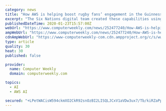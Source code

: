 ```yaml
---
category: news
title: "How AWS is helping boost rugby fans’ engagement in the Guinness Six Nations championship"
excerpt: "The Six Nations digital team created these capabilities using the AWS managed machine learning service, Amazon SageMaker, to build, train and deploy the models. The 2020 Six Nations will see the cloud services giant provide fans with an expanded range of real-time, in-game rugby statistics as they follow all the action from the tournament ..."
publishedDateTime: 2020-01-23T15:57:00Z
webUrl: "https://www.computerweekly.com/news/252477240/How-AWS-is-helping-boost-rugby-fans-engagement-in-the-Guinness-Six-Nations-championship"
ampWebUrl: "https://www.computerweekly.com/news/252477240/How-AWS-is-helping-boost-rugby-fans-engagement-in-the-Guinness-Six-Nations-championship?amp=1"
cdnAmpWebUrl: "https://www-computerweekly-com.cdn.ampproject.org/c/s/www.computerweekly.com/news/252477240/How-AWS-is-helping-boost-rugby-fans-engagement-in-the-Guinness-Six-Nations-championship?amp=1"
type: article
quality: 30
heat: 30
published: false

provider:
  name: Computer Weekly
  domain: computerweekly.com

topics:
  - AI
  - AWS AI

secured: "+LPetWACisW594ckmXO2CkR92snOzBI2LISQLJCxV1aVDw3ux7/Tb/kiRZaPpjt6TjhQgGbOVjtIVIdWCDZqk/iYMtaY0u7jUyJpeS97gY3eV4+46EwUqzzBmrxYQS5V9VVaCe6pOSeLKL3oJLiwZfbIedf2UXiKuiPtt0PGeotNQvSgZ2A6p4IXZQFyS+z42H0U/VjSvfcniEmniIJSNzxAKB9GwiBEPljfkLxfaHwJqM/mYpa5Y3IIRGTi5womAeemsMnkgxykkc33HO8SOa4bC/rvGXYZxx6pWBAkKRGWA3AiAYzJtfvSJObHQk63ZeS9uk06+vXuUZb9sJTc1L2BeLPAAQR67Cy0lC0qDrXJII1WMCBkc4Em5xlriwTpRT2A1uckrrGVrXOPXc+Jknrob/MR593nb+iDp9kcrLuvCeRdiQ2vKlNiqLA1KdHTO4Xwty6r3AlL7HOMjPZOn8Ah1PvtKxglJzxeuCrsh8Y=;pSc2NbGwq5mljNszaF8ilw=="
---
```


